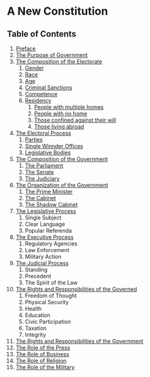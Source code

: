 # A New Constitution

## Table of Contents

1. [Preface](./Preface.md)
1. [The Purpose of Government](./The-Purpose-of-Government.md)
1. [The Composition of the Electorate](./The-Composition-of-the-Electorate.md)
    1. [Gender](./The-Composition-of-the-Electorate.md#gender)
    1. [Race](./The-Composition-of-the-Electorate.md#race)
    1. [Age](./The-Composition-of-the-Electorate.md#age)
    1. [Criminal Sanctions](./The-Composition-of-the-Electorate.md#criminal-sanctions)
    1. [Competence](./The-Composition-of-the-Electorate.md#competence)
    1. [Residency](./The-Composition-of-the-Electorate.md#residency)
        1. [People with multiple homes](./The-Composition-of-the-Electorate.md#people-with-multiple-homes)
        1. [People with no home](./The-Composition-of-the-Electorate.md#people-with-no-home)
        1. [Those confined against their will](./The-Composition-of-the-Electorate.md#those-confined-against-their-will)
        1. [Those living abroad](./The-Composition-of-the-Electorate.md#those-living-abroad)
1. [The Electoral Process](./The-Electoral-Process.md)
    1. [Parties](./The-Electoral-Process#parties.md)
    1. [Single Winnder Offices](./The-Electoral-Process.md#single-member-offices)
    1. [Legislative Bodies](./The-Electoral-Process.md#legislative-bodies)
1. [The Composition of the Government](./The-Composition-of-the-Government.md)
    1. [The Parliament](./Composition-of-Parliament.md)
    1. [The Senate](./Composition-of-the-Senate.md)
    1. [The Judiciary](./Composition-of-the-Judiciary.md)
1. [The Organization of the Government](./The-Organization-of-the-Government.md)
    1. [The Prime Minister](./The-Organization-of-the-Government.md#the-prime-minister)
    1. [The Cabinet](./The-Organization-of-the-Government.md#the-cabinet)
    1. [The Shadow Cabinet](./The-Organization-of-the-Government.md#the-shadow-cabinet)
1. [The Legislative Process](./The-Legislative-Process.md)
    1. Single Subject
    1. Clear Language
    1. Popular Referenda
1. [The Executive Process](./The-Executive-Process.md)
    1. Regulatory Agencies
    1. Law Enforcement
    1. Military Action
1. [The Judicial Process](./The-Judicial-Process.md)
    1. Standing
    1. Precedent
    1. The Spirit of the Law
1. [The Rights and Responsibilities of the Governed](./The-Rights-and-Responsibilities-of-the-Governed.md)
    1. Freedom of Thought
    1. Physical Security
    1. Health
    1. Education
    1. Civic Participation
    1. Taxation
    1. Integrity
1. [The Rights and Responsibilities of the Government](./The-Rights-and-Responsibilities-of-the-Government.md)
1. [The Role of the Press](./The-Role-of-the-Press.md)
1. [The Role of Business](./The-Role-of-Business.md)
1. [The Role of Religion](./The-Role-of-Religion.md)
1. [The Role of the Military](./The-Role-of-the-Military.md)
